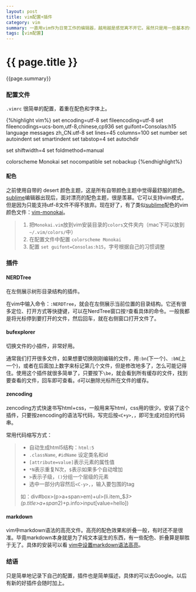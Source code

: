 ```yaml
---
layout: post
title: vim配置+插件
category: vim
summary: 一直用vim作为日常工作的编辑器，越用越是感觉离不开它。虽然只是用一些基本的命令，高级用法尝试一下不用也就忘记了，但足以满足日常的需要了。使用中插件也会不断地增加，这里记录下vim配置和使用到的插件，以备后查。
tags: [vim配置]
---
```


{{ page.title }}
================

{{page.summary}}

### 配置文件

`.vimrc` 很简单的配置，着重在配色和字体上。

{%highlight vim%}
set encoding=utf-8
set fileencoding=utf-8
set fileencodings=ucs-bom,utf-8,chinese,cp936
set guifont=Consolas:h15
language messages zh_CN.utf-8
set lines=45 columns=100
set number
set autoindent
set smartindent
set tabstop=4
set autochdir

set shiftwidth=4
set foldmethod=manual

colorscheme Monokai
set nocompatible
set nobackup
{%endhighlight%}

#### 配色

之前使用自带的 desert 颜色主题，这是所有自带颜色主题中觉得最舒服的颜色。[sublime][1]编辑器出现后，面对漂亮的配色主题，很是羡慕。它可以支持vim模式，但是因为只能支持utf-8文件不得不放弃。现在好了，有了类似[sublime][1]配色的vim颜色文件：[vim-monokai][2]。

> 1. 把`Monokai.vim`放到vim安装目录的`colors`文件夹内（mac下可以放到`~/.vim/colors/`中）
> 2. 在配置文件中配置 `colorscheme Monokai`
> 3. 配置 `set guifont=Consolas:h15`，字号根据自己的习惯调整

### 插件

#### NERDTree

在左侧展示树形目录结构的插件。

在vim中输入命令：`:NERDTree`，就会在左侧展示当前位置的目录结构。它还有很多定位、打开方式等快捷键，可以在NerdTree窗口按`?`查看具体的命令。一般我都是将光标停到要打开的文件，然后回车，就在右侧窗口打开文件了。 

#### bufexplorer

切换文件的小插件，非常好用。

通常我们打开很多文件，如果想要切换刚刚编辑的文件，用`:bn`(下一个)、`:bN`(上一个)，或者在后面加上数字来标记第几个文件，但是修改地多了，怎么可能记得住。使用这个插件就很多简单了，只要按下`\be`，就会看到所有缓存的文件，找到要查看的文件，回车即可查看。`d`可以删除光标所在文件的缓存。

#### zencoding

zencoding方式快速书写html+css，一般用来写html，css用的很少。安装了这个插件，只要按zencoding的语法写代码，写完后按`<C+y>,`，即可生成对应的代码串。

常用代码缩写方式：
> - 自动生成html5结构：`html:5`
> - `.className`, `#idName` 设定类名和id
> - `[attribute=value]`表示元素的属性值
> - `*N`表示重复N次，`$`表示如果多个自动增加
> - `>`表示子级，`()`分组一个层级的元素
> - 选中一部分内容然后`<C-y>,`，输入要包围的tag
>
> 如：div#box>(p>a+span>em)+ul>(li.item_$*3>(p.title>a+span*2)+p.info>input[value=hello])

#### markdown

vim中markdown语法的高亮文件。高亮的配色效果和折叠一般，有时还不是很准。毕竟markdown本身就是为了纯文本诞生的东西，有一些配色、折叠算是聊胜于无了。具体的安装可以看 [vim中设置markdown语法高亮][3]。


### 结语

只是简单地记录下自己的配置，插件也是简单描述，具体的可以去Google。以后有新的好插件会随时加上。


[1]: http://www.sublimetext.com/ 'sublime'
[2]: https://github.com/sickill/vim-monokai 'vim-monokai'
[3]: http://localhost:4000/2012/03/01/set-vim-markdown-syntax-highlight.html 'vim-markdown语法高亮'

